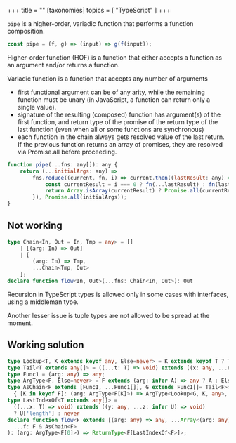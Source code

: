 +++
title = ""
[taxonomies]
topics = [ "TypeScript" ]
+++

`pipe` is a higher-order, variadic function that performs a function composition.

```ts
const pipe = (f, g) => (input) => g(f(input));
```

Higher-order function (HOF) is a function that either accepts a function as an argument and/or returns a function.

Variadic function is a function that accepts any number of arguments

* first functional argument can be of any arity, while the remaining function must be unary (in JavaScript, a function can return only a single value).
* signature of the resulting (composed) function has argument(s) of the first function, and return type of the promise of the return type of the last function (even when all or some functions are synchronous)
* each function in the chain always gets resolved value of the last return. If the previous function returns an array of promises, they are resolved via Promise.all before proceeding.

```js
function pipe(...fns: any[]): any {
    return (...initialArgs: any) =>
        fns.reduce((current, fn, i) => current.then((lastResult: any) => {
            const currentResult = i === 0 ? fn(...lastResult) : fn(lastResult);
            return Array.isArray(currentResult) ? Promise.all(currentResult) : currentResult;
        }), Promise.all(initialArgs));
}
```

## Not working

```ts
type Chain<In, Out = In, Tmp = any> = []
    | [(arg: In) => Out]
    | [
        (arg: In) => Tmp,
        ...Chain<Tmp, Out>
    ];
declare function flow<In, Out>(...fns: Chain<In, Out>): Out
```

Recursion in TypeScript types is allowed only in some cases with interfaces, using a middleman type.

Another lesser issue is tuple types are not allowed to be spread at the moment.

## Working solution

```ts
type Lookup<T, K extends keyof any, Else=never> = K extends keyof T ? T[K] : Else
type Tail<T extends any[]> = ((...t: T) => void) extends ((x: any, ...u: infer U) => void) ? U : never;
type Func1 = (arg: any) => any;
type ArgType<F, Else=never> = F extends (arg: infer A) => any ? A : Else;
type AsChain<F extends [Func1, ...Func1[]], G extends Func1[]= Tail<F>> =
  { [K in keyof F]: (arg: ArgType<F[K]>) => ArgType<Lookup<G, K, any>, any> };
type LastIndexOf<T extends any[]> =
  ((...x: T) => void) extends ((y: any, ...z: infer U) => void)
  ? U['length'] : never
declare function flow<F extends [(arg: any) => any, ...Array<(arg: any) => any>]>(
  ...f: F & AsChain<F>
): (arg: ArgType<F[0]>) => ReturnType<F[LastIndexOf<F>]>;
```